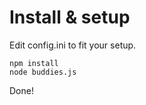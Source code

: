 # Install & setup #

Edit config.ini to fit your setup.

    npm install	
    node buddies.js

Done!